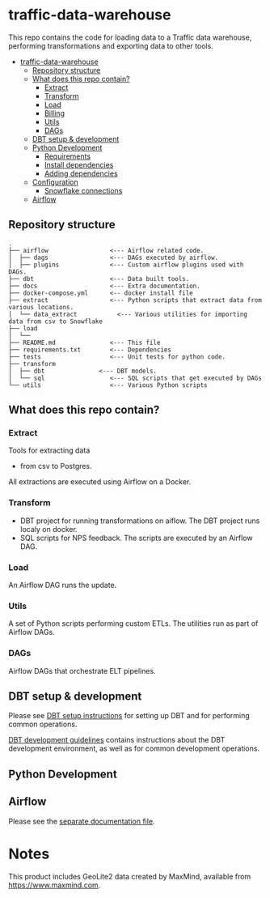# traffic-data-warehouse

This repo contains the code for loading data to a Traffic data warehouse, performing transformations and exporting 
data to other tools.

<!-- TOC -->
* [traffic-data-warehouse](#traffic-data-warehouse)
  * [Repository structure](#repository-structure)
  * [What does this repo contain?](#what-does-this-repo-contain)
    * [Extract](#extract)
    * [Transform](#transform)
    * [Load](#load)
    * [Billing](#billing)
    * [Utils](#utils)
    * [DAGs](#dags)
  * [DBT setup & development](#dbt-setup--development)
  * [Python Development](#python-development)
    * [Requirements](#requirements)
    * [Install dependencies](#install-dependencies)
    * [Adding dependencies](#adding-dependencies)
  * [Configuration](#configuration)
    * [Snowflake connections](#snowflake-connections)
  * [Airflow](#airflow)
<!-- TOC -->

## Repository structure

```
.
├── airflow                 <--- Airflow related code.
│  ├── dags                 <--- DAGs executed by airflow.
│  ├── plugins              <--- Custom airflow plugins used with DAGs.
├── dbt                     <--- Data built tools.
├── docs                    <--- Extra documentation.
├── docker-compose.yml      <-- docker install file
├── extract                 <--- Python scripts that extract data from various locations.
│  └── data_extract           <--- Various utilities for importing data from csv to Snowflake
├── load        
│  └──                      
├── README.md               <--- This file
├── requirements.txt        <--- Dependencies
├── tests                   <--- Unit tests for python code.
├── transform
│  ├── dbt               <--- DBT models.
│  └── sql                  <--- SQL scripts that get executed by DAGs
└── utils                   <--- Various Python scripts
```

## What does this repo contain?

### Extract

Tools for extracting data 
- from csv to Postgres.

All extractions are executed using Airflow on a Docker.

### Transform

- DBT project for running transformations on aiflow. The DBT project runs localy on docker.
- SQL scripts for NPS feedback. The scripts are executed by an Airflow DAG.

### Load

An Airflow DAG runs the update.

### Utils

A set of Python scripts performing custom ETLs. The utilities run as part of Airflow DAGs.

### DAGs

Airflow DAGs that orchestrate ELT pipelines.

## DBT setup & development

Please see [DBT setup instructions](docs/DBT.md) for setting up DBT and for performing common operations.

[DBT development guidelines](docs/DBT-dev.md) contains instructions about the DBT development environment, as well as for
common development operations.

## Python Development


## Airflow

Please see the [separate documentation file](docs/Airflow.md).


# Notes

This product includes GeoLite2 data created by MaxMind, available from
<a href="https://www.maxmind.com">https://www.maxmind.com</a>.